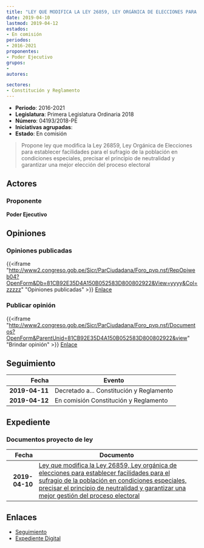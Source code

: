 ```yaml
---
title: "LEY QUE MODIFICA LA LEY 26859, LEY ORGÁNICA DE ELECCIONES PARA ESTABLECER FACILIDADES PARA EL SUFRAGIO DE LA POBLACIÓN EN CONDICIONES ESPECIALES, PRECISAR EL PRINCIPIO DE NEUTRALIDAD Y GARANTIZAR UNA MEJOR GESTIÓN DEL PROCESO ELECTORAL"
date: 2019-04-10
lastmod: 2019-04-12
estados:
- En comisión
periodos:
- 2016-2021
proponentes:
- Poder Ejecutivo
grupos:
- 
autores:

sectores:
- Constitución y Reglamento
---
```

- **Periodo**: 2016-2021
- **Legislatura**: Primera Legislatura Ordinaria 2018
- **Número**: 04193/2018-PE
- **Iniciativas agrupadas**: 
- **Estado**: En comisión

> Propone ley que modifica la Ley 26859, Ley Orgánica de Elecciones para establecer facilidades para el sufragio de la población en condiciones especiales, precisar el principio de neutralidad y garantizar una mejor elección del proceso electoral


## Actores

### Proponente

**Poder Ejecutivo**

## Opiniones

### Opiniones publicadas

{{<iframe "http://www2.congreso.gob.pe/Sicr/ParCiudadana/Foro_pvp.nsf/RepOpiweb04?OpenForm&Db=81CB92E35D4A150B052583D800802922&View=yyyy&Col=zzzzz" "Opiniones publicadas" >}}
[Enlace](http://www2.congreso.gob.pe/Sicr/ParCiudadana/Foro_pvp.nsf/RepOpiweb04?OpenForm&Db=81CB92E35D4A150B052583D800802922&View=yyyy&Col=zzzzz)

### Publicar opinión

{{<iframe "http://www2.congreso.gob.pe/Sicr/ParCiudadana/Foro_pvp.nsf/Documentos?OpenForm&ParentUnid=81CB92E35D4A150B052583D800802922&view" "Brindar opinión" >}}
[Enlace](http://www2.congreso.gob.pe/Sicr/ParCiudadana/Foro_pvp.nsf/Documentos?OpenForm&ParentUnid=81CB92E35D4A150B052583D800802922&view)


## Seguimiento

| Fecha | Evento |
|------:|--------|
| **2019-04-11** | Decretado a... Constitución y Reglamento |
| **2019-04-12** | En comisión Constitución y Reglamento |

## Expediente

### Documentos proyecto de ley

| Fecha | Documento |
|------:|-----------|
| **2019-04-10** | [Ley que modifica la Ley 26859, Ley orgánica de elecciones para establecer facilidades para el sufragio de la población en condiciones especiales, precisar el principio de neutralidad y garantizar una mejor gestión del proceso electoral](http://www.leyes.congreso.gob.pe/Documentos/2016_2021/Proyectos_de_Ley_y_de_Resoluciones_Legislativas/PL0419320190410.pdf) |

## Enlaces

- [Seguimiento](http://www2.congreso.gob.pe/Sicr/TraDocEstProc/CLProLey2016.nsf/f7fff46988ca05b1052578e100829cc7/93d6b566006c2e02052583d900013548?OpenDocument)
- [Expediente Digital](http://www2.congreso.gob.pe/Sicr/TraDocEstProc/CLProLey2016.nsf/f7fff46988ca05b1052578e100829cc7/93d6b566006c2e02052583d900013548?OpenDocument&Click=05257FB7005EB655.eb71d0cf91d8294e05256cdf006b5706/$Body/0.1C6C)

